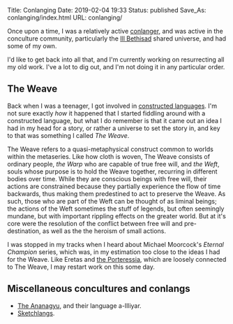 Title: Conlanging
Date: 2019-02-04 19:33
Status: published
Save_As: conlanging/index.html
URL: conlanging/

Once upon a time, I was a relatively active [conlanger](https://en.wikipedia.org/wiki/Constructed_language), and was active in the conculture community, particularly the [Ill Bethisad](http://ib.frath.net/w/Ill_Bethisad) shared universe, and had some of my own.

I'd like to get back into all that, and I'm currently working on resurrecting all my old work. I've a lot to dig out, and I'm not doing it in any particular order.

## The Weave

Back when I was a teenager, I got involved in [constructed languages](http://conlang.org/). I'm not sure exactly _how_ it happened that I started fiddling around with a constructed language, but what I do remember is that it came out an idea I had in my head for a story, or rather a universe to set the story in, and key to that was something I called _The Weave_.

The Weave refers to a quasi-metaphysical construct common to worlds within the metaseries. Like how cloth is woven, The Weave consists of ordinary people, _the Warp_ who are capable of true free will, and _the Weft_, souls whose purpose is to hold the Weave together, recurring in different bodies over time. While they are conscious beings with free will, their actions are constrained because they partially experience the flow of time backwards, thus making them predestined to act to preserve the Weave. As such, those who are part of the Weft can be thought of as liminal beings; the actions of the Weft sometimes the stuff of legends, but often seemingly mundane, but with important rippling effects on the greater world. But at it's core were the resolution of the conflict between free will and pre-destination, as well as the the heroism of small actions.

I was stopped in my tracks when I heard about Michael Moorcock's _Eternal Champion_ series, which was, in my estimation too close to the ideas I had for the Weave. Like Eretas and [the Porteressia]({filename}porteressia.md), which are loosely connected to The Weave, I may restart work on this some day.

## Miscellaneous concultures and conlangs

* [The Ananagyu]({filename}ananagyu.md), and their language a-Illiyar.
* [Sketchlangs]({filename}sketchlangs.md).
